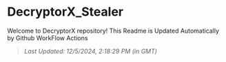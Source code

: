 # DecryptorX_Stealer
Welcome to DecryptorX repository!
This Readme is Updated Automatically by Github WorkFlow Actions

> _Last Updated: 12/5/2024, 2:18:29 PM (in GMT)_
